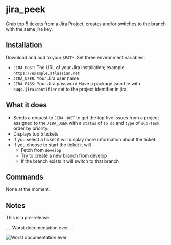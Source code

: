 # jira_peek
Grab top 5 tickets from a Jira Project, creates and/or switches to the branch with the same jira key.

## Installation
Download and add to your `$PATH`.
Set three environment variables:
- `JIRA_HOST`: The URL of your Jira installation; example `https://example.atlassian.net`
- `JIRA_USER`: Your Jira user name
- `JIRA_PASS`: Your Jira password
Have a package.json file with `bugs.jiraIdentifier` set to the project identifier in jira.

## What it does
- Sends a request to `JIRA_HOST` to get the top five issues from a project assigned to the `JIRA_USER` with a `status` of `to do` and `type` of `sub-task` order by priority.
- Displays top 5 tickets
- If you select a ticket it will display more information about the ticket.
- If you choose to start the ticket it will 
  - Fetch from `develop`
  - Try to create a new branch from develop
  - If the branch exists it will switch to that branch

## Commands
None at the moment.
  
## Notes
This is a pre-release.

.... Worst documentation ever ... 

![Worst documentation ever](https://www.giganews.com/blog/uploaded_images/image001.jpg)
